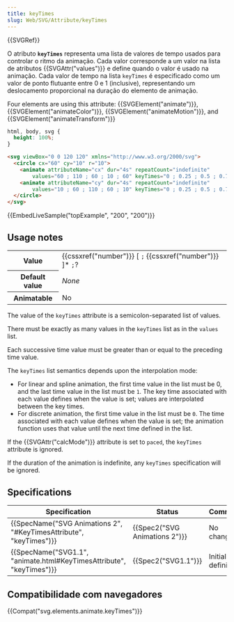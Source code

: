 ```yaml
---
title: keyTimes
slug: Web/SVG/Attribute/keyTimes
---
```

{{SVGRef}}

O atributo **`keyTimes`** representa uma lista de valores de tempo usados ​​para controlar o ritmo da animação. Cada valor corresponde a um valor na lista de atributos {{SVGAttr("values")}} e define quando o valor é usado na animação. Cada valor de tempo na lista `keyTimes` é especificado como um valor de ponto flutuante entre 0 e 1 (inclusive), representando um deslocamento proporcional na duração do elemento de animação.

Four elements are using this attribute: {{SVGElement("animate")}}, {{SVGElement("animateColor")}}, {{SVGElement("animateMotion")}}, and {{SVGElement("animateTransform")}}

```css hidden
html, body, svg {
  height: 100%;
}
```

```html
<svg viewBox="0 0 120 120" xmlns="http://www.w3.org/2000/svg">
  <circle cx="60" cy="10" r="10">
    <animate attributeName="cx" dur="4s" repeatCount="indefinite"
        values="60 ; 110 ; 60 ; 10 ; 60" keyTimes="0 ; 0.25 ; 0.5 ; 0.75 ; 1"/>
    <animate attributeName="cy" dur="4s" repeatCount="indefinite"
        values="10 ; 60 ; 110 ; 60 ; 10" keyTimes="0 ; 0.25 ; 0.5 ; 0.75 ; 1"/>
  </circle>
</svg>
```

{{EmbedLiveSample("topExample", "200", "200")}}

## Usage notes

<table class="properties">
  <tbody>
    <tr>
      <th scope="row">Value</th>
      <td>
        {{cssxref("number")}} [
        <code>;</code> {{cssxref("number")}} ]* <code>;</code>?
      </td>
    </tr>
    <tr>
      <th scope="row">Default value</th>
      <td><em>None</em></td>
    </tr>
    <tr>
      <th scope="row">Animatable</th>
      <td>No</td>
    </tr>
  </tbody>
</table>

The value of the `keyTimes` attribute is a semicolon-separated list of values.

There must be exactly as many values in the `keyTimes` list as in the `values` list.

Each successive time value must be greater than or equal to the preceding time value.

The `keyTimes` list semantics depends upon the interpolation mode:

- For linear and spline animation, the first time value in the list must be 0, and the last time value in the list must be `1`. The key time associated with each value defines when the value is set; values are interpolated between the key times.
- For discrete animation, the first time value in the list must be `0`. The time associated with each value defines when the value is set; the animation function uses that value until the next time defined in the list.

If the {{SVGAttr("calcMode")}} attribute is set to `paced`, the `keyTimes` attribute is ignored.

If the duration of the animation is indefinite, any `keyTimes` specification will be ignored.

## Specifications

| Specification                                                                                | Status                                   | Comment            |
| -------------------------------------------------------------------------------------------- | ---------------------------------------- | ------------------ |
| {{SpecName("SVG Animations 2", "#KeyTimesAttribute", "keyTimes")}}     | {{Spec2("SVG Animations 2")}} | No change          |
| {{SpecName("SVG1.1", "animate.html#KeyTimesAttribute", "keyTimes")}} | {{Spec2("SVG1.1")}}                 | Initial definition |

## Compatibilidade com navegadores

{{Compat("svg.elements.animate.keyTimes")}}
